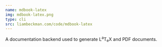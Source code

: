 ```yaml
---
name: mdbook-latex
img: mdbook-latex.png
type: cli
src: liambeckman.com/code/mdbook-latex
---
```


A documentation backend used to generate L<sup>a</sup>T<sub>e</sub>X and PDF documents.

